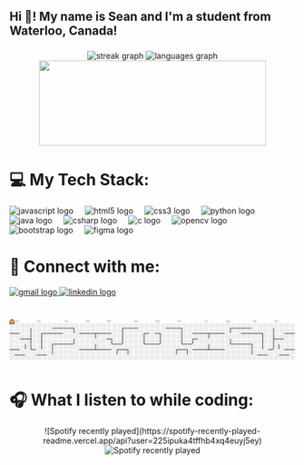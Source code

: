 <h2 align="left">Hi 👋! My name is Sean and I'm a student from Waterloo, Canada!</h2>

###

<div align="center">
  <img src="https://streak-stats.demolab.com?user=seann24&locale=en&mode=daily&theme=dracula&hide_border=false&border_radius=5" height="150" alt="streak graph"  />
  <img src="https://github-readme-stats.vercel.app/api/top-langs?username=seann24&locale=en&hide_title=false&layout=compact&card_width=320&langs_count=5&theme=dracula&hide_border=false" height="150" alt="languages graph"  />
  <img align="center" height="150" width="400" src="https://media.giphy.com/media/hcuw7hblf7SWSH8zLR/giphy.gif?cid=ecf05e47mcbvlb0r4xb1lxlybqygrkscohvhcksywcjkev0j&ep=v1_gifs_search&rid=giphy.gif&ct=g"  />
</div>

###
# 


###
# 💻 My Tech Stack:
<div align="left">
  <img src="https://cdn.jsdelivr.net/gh/devicons/devicon/icons/javascript/javascript-original.svg" height="30" alt="javascript logo"  />
  <img width="12" />
  <img src="https://cdn.jsdelivr.net/gh/devicons/devicon/icons/html5/html5-original.svg" height="30" alt="html5 logo"  />
  <img width="12" />
  <img src="https://cdn.jsdelivr.net/gh/devicons/devicon/icons/css3/css3-original.svg" height="30" alt="css3 logo"  />
  <img width="12" />
  <img src="https://cdn.jsdelivr.net/gh/devicons/devicon/icons/python/python-original.svg" height="30" alt="python logo"  />
  <img width="12" />
  <img src="https://cdn.jsdelivr.net/gh/devicons/devicon/icons/java/java-original.svg" height="30" alt="java logo"  />
  <img width="12" />
  <img src="https://cdn.jsdelivr.net/gh/devicons/devicon/icons/csharp/csharp-original.svg" height="30" alt="csharp logo"  />
  <img width="12" />
  <img src="https://cdn.jsdelivr.net/gh/devicons/devicon/icons/c/c-original.svg" height="30" alt="c logo"  />
  <img width="12" />
  <img src="https://cdn.jsdelivr.net/gh/devicons/devicon/icons/opencv/opencv-original.svg" height="30" alt="opencv logo"  />
  <img width="12" />
  <img src="https://cdn.jsdelivr.net/gh/devicons/devicon/icons/bootstrap/bootstrap-original.svg" height="30" alt="bootstrap logo"  />
  <img width="12" />
  <img src="https://skillicons.dev/icons?i=figma" height="30" alt="figma logo"  />
</div>

###
# 🤝 Connect with me:

<div align="left">
  <a href="mailto:nguy2542@mylaurier.ca" target="_blank">
    <img src="https://img.shields.io/static/v1?message=Gmail&logo=gmail&label=&color=D14836&logoColor=white&labelColor=&style=for-the-badge" height="35" alt="gmail logo" />
  </a>
  <a href="https://www.linkedin.com/in/seann24" target="_blank">
    <img src="https://img.shields.io/static/v1?message=LinkedIn&logo=linkedin&label=&color=0077B5&logoColor=white&labelColor=&style=for-the-badge" height="35" alt="linkedin logo" />
  </a>
</div>

###

<br clear="both">

<picture>
  <source media="(prefers-color-scheme: dark)" srcset="https://raw.githubusercontent.com/seann24/seann24/output/pacman-contribution-graph-dark.svg">
  <source media="(prefers-color-scheme: light)" srcset="https://raw.githubusercontent.com/seann24/seann24/output/pacman-contribution-graph.svg">
  <img alt="pacman contribution graph" src="https://raw.githubusercontent.com/seann24/seann24/output/pacman-contribution-graph.svg">
</picture>

###

# 🎧 What I listen to while coding:

<div align="center">
 ![Spotify recently played](https://spotify-recently-played-readme.vercel.app/api?user=225ipuka4tffhb4xq4euyj5ey)
    <img src="https://spotify-recently-played-readme.vercel.app/api?user=Souleymane%20Diabate&count=5&unique=false" alt="Spotify recently played"  />
  </a>
</div>

###
